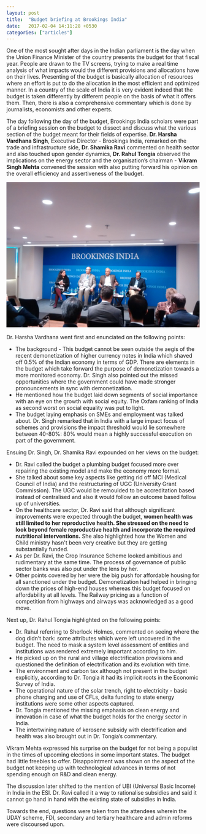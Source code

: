 ```yaml
---
layout: post
title:  "Budget briefing at Brookings India"
date:   2017-02-04 14:11:28 +0530
categories: ["articles"]
---
```

One of the most sought after days in the Indian parliament is the day when the Union Finance Minister of the country presents the budget for that fiscal year. People are drawn to the TV screens, trying to make a real time analysis of what impacts would the different provisions and allocations have on their lives. Presenting of the budget is basically allocation of resources where an effort is put to do the allocation in the most efficient and optimized manner. In a country of the scale of India it is very evident indeed that the budget is taken differently by different people on the basis of what it offers them. Then, there is also a comprehensive commentary which is done by journalists, economists and other experts. 

The day following the day of the budget, Brookings India scholars were part of a briefing session on the budget to dissect and discuss what the various section of the budget meant for their fields of expertise. **Dr. Harsha Vardhana Singh**, Executive Director - Brookings India, remarked on the trade and infrastructure side, **Dr. Shamika Ravi** commented on health sector and also touched upon gender dynamics, **Dr. Rahul Tongia** observed the implications on the energy sector and the organisation’s chairman - **Vikram Singh Mehta** convened the session with also putting forward his opinion on the overall efficiency and assertiveness of the budget. 

<p align = "center"><img src="https://raw.githubusercontent.com/rishabht1/rishabht1.github.io/master/media/budget.jpg"></p>  

Dr. Harsha Vardhana went first and enunciated on the following points:  

* The background - This budget cannot be seen outside the aegis of the recent demonetization of higher currency notes in India which shaved off 0.5% of the Indian economy in terms of GDP. There are elements in the budget which take forward the purpose of demonetization towards a more monitored economy. Dr. Singh also pointed out the missed opportunities where the government could have made stronger pronouncements in sync with demonetization.   
* He mentioned how the budget laid down segments of social importance with an eye on the growth with social equity. The Oxfam ranking of India as second worst on social equality was put to light.  
* The budget laying emphasis on SMEs and employment was talked about. Dr. Singh remarked that in India with a large impact focus of schemes and provisions the impact threshold would lie somewhere between 40-80%: 80% would mean a highly successful execution on part of the government.  

Ensuing Dr. Singh, Dr. Shamika Ravi expounded on her views on the budget:

* Dr. Ravi called the budget a plumbing budget focused more over repairing the existing model and make the economy more formal.
* She talked about some key aspects like getting rid off MCI (Medical Council of India) and the restructuring of UGC (University Grant Commission). The UGC would be remoulded to be accreditation based instead of centralised and also it would follow an outcome based follow up of universities.  
* On the healthcare sector, Dr. Ravi said that although significant improvements were expected through the budget, **women health was still limited to her reproductive health. She stressed on the need to look beyond female reproductive health and incorporate the required nutritional interventions.** She also highlighted how the Women and Child ministry hasn't been very creative but they are getting substantially funded. 
* As per Dr. Ravi, the Crop Insurance Scheme looked ambitious and rudimentary at the same time. The process of governance of public sector banks was also put under the lens by her.  
* Other points covered by her were the big push for affordable housing for all sanctioned under the budget. Demonetization had helped in bringing down the prices of high-end houses whereas this budget focused on affordability at all levels. The Railway pricing as a function of competition from highways and airways was acknowledged as a good move.  

Next up, Dr. Rahul Tongia highlighted on the following points:  

* Dr. Rahul referring to Sherlock Holmes, commented on seeing where the dog didn’t bark: some attributes which were left uncovered in the budget. The need to mask a system level assessment of entities and institutions was rendered extremely important according to him.  
* He picked up on the rural and village electrification provisions and questioned the definition of electrification and its evolution with time.  
* The environment and carbon tax although not present in the budget explicitly, according to Dr. Tongia it had its implicit roots in the Economic Survey of India.  
* The operational nature of the solar trench, right to electricity - basic phone charging and use of CFLs, delta funding to state energy institutions were some other aspects captured.  
* Dr. Tongia mentioned the missing emphasis on clean energy and innovation in case of what the budget holds for the energy sector in India.  
* The intertwining nature of kerosene subsidy with electrification and health was also brought out in Dr. Tongia’s commentary.  

Vikram Mehta expressed his surprise on the budget for not being a populist in the times of upcoming elections in some important states. The budget had little freebies to offer. Disappointment was shown on the aspect of the budget not keeping up with technological advances in terms of not spending enough on R&D and clean energy. 

The discussion later shifted to the mention of UBI (Universal Basic Income) in India in the ESI. Dr. Ravi called it a way to rationalise subsidies and said it cannot go hand in hand with the existing state of subsidies in India. 

Towards the end, questions were taken from the attendees wherein the UDAY scheme, FDI, secondary and tertiary healthcare and admin reforms were discoursed upon.